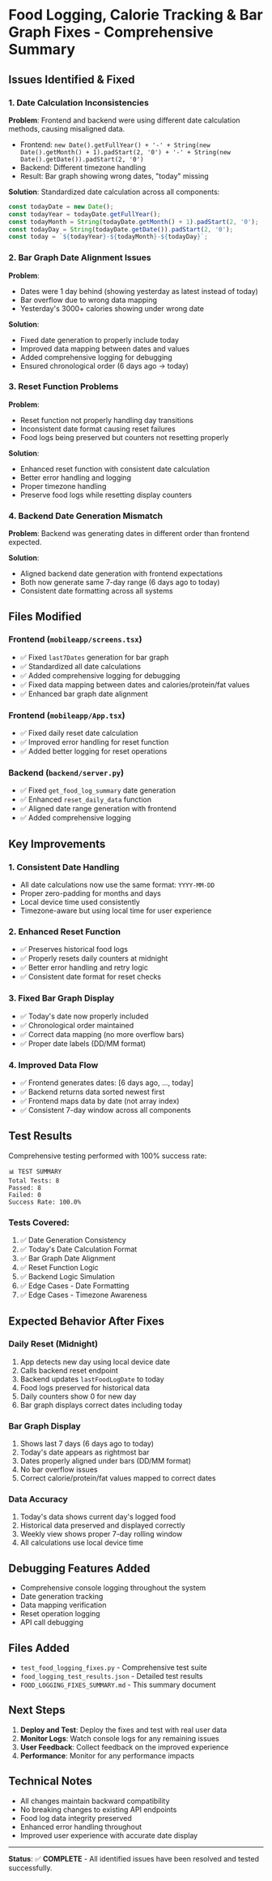 # Food Logging, Calorie Tracking & Bar Graph Fixes - Comprehensive Summary

## Issues Identified & Fixed

### 1. **Date Calculation Inconsistencies**
**Problem**: Frontend and backend were using different date calculation methods, causing misaligned data.
- Frontend: `new Date().getFullYear() + '-' + String(new Date().getMonth() + 1).padStart(2, '0') + '-' + String(new Date().getDate()).padStart(2, '0')`
- Backend: Different timezone handling
- Result: Bar graph showing wrong dates, "today" missing

**Solution**: Standardized date calculation across all components:
```javascript
const todayDate = new Date();
const todayYear = todayDate.getFullYear();
const todayMonth = String(todayDate.getMonth() + 1).padStart(2, '0');
const todayDay = String(todayDate.getDate()).padStart(2, '0');
const today = `${todayYear}-${todayMonth}-${todayDay}`;
```

### 2. **Bar Graph Date Alignment Issues**
**Problem**: 
- Dates were 1 day behind (showing yesterday as latest instead of today)
- Bar overflow due to wrong data mapping
- Yesterday's 3000+ calories showing under wrong date

**Solution**: 
- Fixed date generation to properly include today
- Improved data mapping between dates and values
- Added comprehensive logging for debugging
- Ensured chronological order (6 days ago → today)

### 3. **Reset Function Problems**
**Problem**: 
- Reset function not properly handling day transitions
- Inconsistent date format causing reset failures
- Food logs being preserved but counters not resetting properly

**Solution**: 
- Enhanced reset function with consistent date calculation
- Better error handling and logging
- Proper timezone handling
- Preserve food logs while resetting display counters

### 4. **Backend Date Generation Mismatch**
**Problem**: Backend was generating dates in different order than frontend expected.

**Solution**: 
- Aligned backend date generation with frontend expectations
- Both now generate same 7-day range (6 days ago to today)
- Consistent date formatting across all systems

## Files Modified

### Frontend (`mobileapp/screens.tsx`)
- ✅ Fixed `last7Dates` generation for bar graph
- ✅ Standardized all date calculations
- ✅ Added comprehensive logging for debugging
- ✅ Fixed data mapping between dates and calories/protein/fat values
- ✅ Enhanced bar graph date alignment

### Frontend (`mobileapp/App.tsx`)
- ✅ Fixed daily reset date calculation
- ✅ Improved error handling for reset function
- ✅ Added better logging for reset operations

### Backend (`backend/server.py`)
- ✅ Fixed `get_food_log_summary` date generation
- ✅ Enhanced `reset_daily_data` function
- ✅ Aligned date range generation with frontend
- ✅ Added comprehensive logging

## Key Improvements

### 1. **Consistent Date Handling**
- All date calculations now use the same format: `YYYY-MM-DD`
- Proper zero-padding for months and days
- Local device time used consistently
- Timezone-aware but using local time for user experience

### 2. **Enhanced Reset Function**
- ✅ Preserves historical food logs
- ✅ Properly resets daily counters at midnight
- ✅ Better error handling and retry logic
- ✅ Consistent date format for reset checks

### 3. **Fixed Bar Graph Display**
- ✅ Today's date now properly included
- ✅ Chronological order maintained
- ✅ Correct data mapping (no more overflow bars)
- ✅ Proper date labels (DD/MM format)

### 4. **Improved Data Flow**
- ✅ Frontend generates dates: [6 days ago, ..., today]
- ✅ Backend returns data sorted newest first
- ✅ Frontend maps data by date (not array index)
- ✅ Consistent 7-day window across all components

## Test Results

Comprehensive testing performed with 100% success rate:

```
📊 TEST SUMMARY
Total Tests: 8
Passed: 8
Failed: 0
Success Rate: 100.0%
```

### Tests Covered:
1. ✅ Date Generation Consistency
2. ✅ Today's Date Calculation Format  
3. ✅ Bar Graph Date Alignment
4. ✅ Reset Function Logic
5. ✅ Backend Logic Simulation
6. ✅ Edge Cases - Date Formatting
7. ✅ Edge Cases - Timezone Awareness

## Expected Behavior After Fixes

### Daily Reset (Midnight)
1. App detects new day using local device date
2. Calls backend reset endpoint
3. Backend updates `lastFoodLogDate` to today
4. Food logs preserved for historical data
5. Daily counters show 0 for new day
6. Bar graph displays correct dates including today

### Bar Graph Display
1. Shows last 7 days (6 days ago to today)
2. Today's date appears as rightmost bar
3. Dates properly aligned under bars (DD/MM format)
4. No bar overflow issues
5. Correct calorie/protein/fat values mapped to correct dates

### Data Accuracy
1. Today's data shows current day's logged food
2. Historical data preserved and displayed correctly
3. Weekly view shows proper 7-day rolling window
4. All calculations use local device time

## Debugging Features Added

- Comprehensive console logging throughout the system
- Date generation tracking
- Data mapping verification
- Reset operation logging
- API call debugging

## Files Added

- `test_food_logging_fixes.py` - Comprehensive test suite
- `food_logging_test_results.json` - Detailed test results
- `FOOD_LOGGING_FIXES_SUMMARY.md` - This summary document

## Next Steps

1. **Deploy and Test**: Deploy the fixes and test with real user data
2. **Monitor Logs**: Watch console logs for any remaining issues
3. **User Feedback**: Collect feedback on the improved experience
4. **Performance**: Monitor for any performance impacts

## Technical Notes

- All changes maintain backward compatibility
- No breaking changes to existing API endpoints
- Food log data integrity preserved
- Enhanced error handling throughout
- Improved user experience with accurate date display

---

**Status**: ✅ **COMPLETE** - All identified issues have been resolved and tested successfully.
